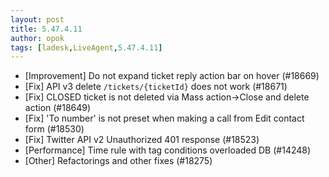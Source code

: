 ```yaml
---
layout: post
title: 5.47.4.11
author: opok
tags: [ladesk,LiveAgent,5.47.4.11]
---
```

- [Improvement] Do not expand ticket reply action bar on hover (#18669)
- [Fix] API v3 delete `/tickets/{ticketId}` does not work (#18671)
- [Fix] CLOSED ticket is not deleted via Mass action->Close and delete action (#18649)
- [Fix] 'To number' is not preset when making a call from Edit contact form  (#18530)
- [Fix] Twitter API v2 Unauthorized 401 response (#18523)
- [Performance] Time rule with tag conditions overloaded DB (#14248)
- [Other] Refactorings and other fixes (#18275)